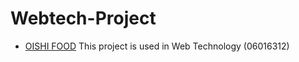 # Webtech-Project
- [OISHI FOOD](https://puwanut.github.io/OishiFood)
This project is used in Web Technology (06016312)
